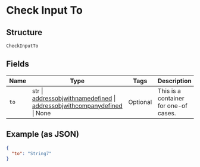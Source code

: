 
# Check Input To

## Structure

`CheckInputTo`

## Fields

| Name | Type | Tags | Description |
|  --- | --- | --- | --- |
| `to` | str \| [addressobjwithnamedefined](../../doc/models/addressobjwithnamedefined.md) \| [addressobjwithcompanydefined](../../doc/models/addressobjwithcompanydefined.md) \| None | Optional | This is a container for one-of cases. |

## Example (as JSON)

```json
{
  "to": "String7"
}
```

